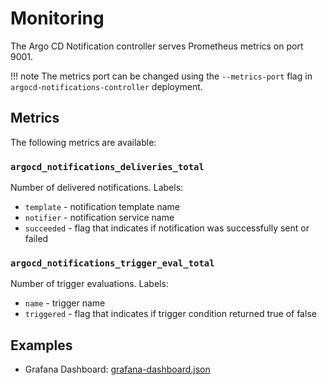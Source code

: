 # Monitoring

The Argo CD Notification controller serves Prometheus metrics on port 9001.

!!! note
    The metrics port can be changed using the `--metrics-port` flag in `argocd-notifications-controller` deployment.

## Metrics 
The following metrics are available:
 
### `argocd_notifications_deliveries_total`
  
 Number of delivered notifications.
 Labels:

* `template` - notification template name 
* `notifier` - notification service name
* `succeeded` - flag that indicates if notification was successfully sent or failed

### `argocd_notifications_trigger_eval_total`
  
 Number of trigger evaluations.
 Labels:

* `name` - trigger name 
* `triggered` - flag that indicates if trigger condition returned true of false

## Examples

* Grafana Dashboard: [grafana-dashboard.json](grafana-dashboard.json)
